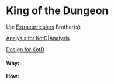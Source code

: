 # King of the Dungeon

Up: [Extracurriculars](extracurriculars)
Brother(s):

[Analysis for KotD|Analysis](analysis_for_kotd|analysis)

[Design for KotD](design_for_kotd)



































#### Why:
#### How:









